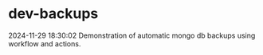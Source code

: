# dev-backups
2024-11-29 18:30:02 Demonstration of automatic mongo db backups using workflow and actions.
